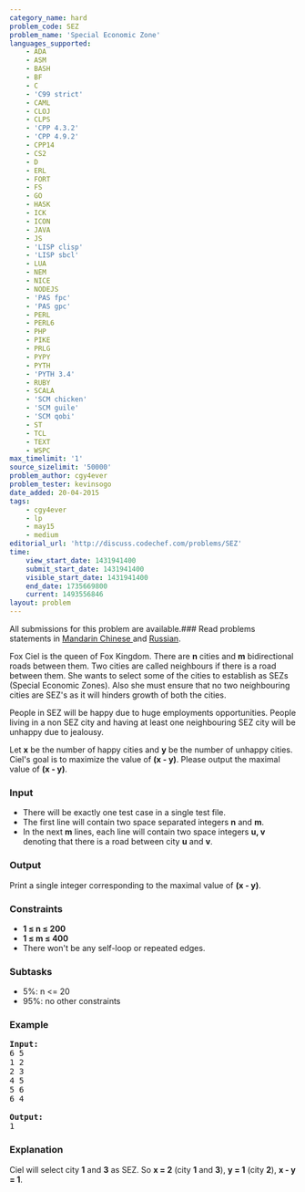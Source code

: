 ```yaml
---
category_name: hard
problem_code: SEZ
problem_name: 'Special Economic Zone'
languages_supported:
    - ADA
    - ASM
    - BASH
    - BF
    - C
    - 'C99 strict'
    - CAML
    - CLOJ
    - CLPS
    - 'CPP 4.3.2'
    - 'CPP 4.9.2'
    - CPP14
    - CS2
    - D
    - ERL
    - FORT
    - FS
    - GO
    - HASK
    - ICK
    - ICON
    - JAVA
    - JS
    - 'LISP clisp'
    - 'LISP sbcl'
    - LUA
    - NEM
    - NICE
    - NODEJS
    - 'PAS fpc'
    - 'PAS gpc'
    - PERL
    - PERL6
    - PHP
    - PIKE
    - PRLG
    - PYPY
    - PYTH
    - 'PYTH 3.4'
    - RUBY
    - SCALA
    - 'SCM chicken'
    - 'SCM guile'
    - 'SCM qobi'
    - ST
    - TCL
    - TEXT
    - WSPC
max_timelimit: '1'
source_sizelimit: '50000'
problem_author: cgy4ever
problem_tester: kevinsogo
date_added: 20-04-2015
tags:
    - cgy4ever
    - lp
    - may15
    - medium
editorial_url: 'http://discuss.codechef.com/problems/SEZ'
time:
    view_start_date: 1431941400
    submit_start_date: 1431941400
    visible_start_date: 1431941400
    end_date: 1735669800
    current: 1493556846
layout: problem
---
```

All submissions for this problem are available.###  Read problems statements in [Mandarin Chinese ](http://www.codechef.com/download/translated/MAY15/mandarin/SEZ.pdf) and [Russian](http://www.codechef.com/download/translated/MAY15/russian/SEZ.pdf).

Fox Ciel is the queen of Fox Kingdom. There are **n** cities and **m** bidirectional roads between them. Two cities are called neighbours if there is a road between them. She wants to select some of the cities to establish as SEZs (Special Economic Zones). Also she must ensure that no two neighbouring cities are SEZ's as it will hinders growth of both the cities.

People in SEZ will be happy due to huge employments opportunities. People living in a non SEZ city and having at least one neighbouring SEZ city will be unhappy due to jealousy.

Let **x** be the number of happy cities and **y** be the number of unhappy cities. Ciel's goal is to maximize the value of **(x - y)**. Please output the maximal value of **(x - y)**.

### Input

- There will be exactly one test case in a single test file.
- The first line will contain two space separated integers **n** and **m**.
- In the next **m** lines, each line will contain two space integers **u, v** denoting that there is a road between city **u** and **v**.
### Output

Print a single integer corresponding to the maximal value of **(x - y)**.

### Constraints

- **1 ≤ n ≤ 200**
- **1 ≤ m ≤ 400**
- There won't be any self-loop or repeated edges.

### Subtasks

- 5%: n &lt;= 20
- 95%: no other constraints

### Example


<pre><b>Input:</b>
6 5
1 2
2 3
4 5
5 6
6 4

<b>Output:</b>
1
</pre>
### Explanation

Ciel will select city **1** and **3** as SEZ. So **x = 2** (city **1** and **3**), **y = 1** (city **2**), **x - y = 1**.
